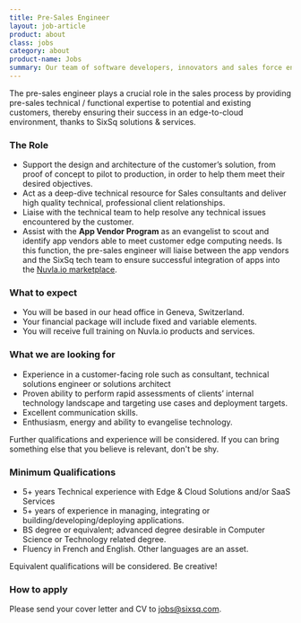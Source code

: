 ```yaml
---
title: Pre-Sales Engineer
layout: job-article
product: about
class: jobs
category: about
product-name: Jobs
summary: Our team of software developers, innovators and sales force enthusiasts is our most precious asset. Do you have what it takes to be part of the adventure?
---
```



The pre-sales engineer plays a crucial role in the sales process by providing pre-sales technical / functional expertise to potential and existing customers, thereby ensuring their success in an edge-to-cloud environment, thanks to SixSq solutions & services.

### The Role

* Support the design and architecture of the customer’s solution, from proof of concept to pilot to production, in order to help them meet their desired objectives.
* Act as a deep-dive technical resource for Sales consultants and deliver high quality technical, professional client relationships.  
* Liaise with the technical team to help resolve any technical issues encountered by the customer. 
* Assist with the **App Vendor Program** as an evangelist to scout and identify app vendors able to meet customer edge computing needs.  Is this function, the pre-sales engineer will liaise between the app vendors and the SixSq tech team to ensure successful integration of apps into the [Nuvla.io marketplace](https://nuvla.io/marketplace).


### What to expect

 * You will be based in our head office in Geneva, Switzerland.
 * Your financial package will include fixed and variable elements. 
 * You will receive full training on Nuvla.io products and services.


### What we are looking for  

* Experience in a customer-facing role such as consultant, technical solutions engineer or solutions architect
* Proven ability to perform rapid assessments of clients’ internal technology landscape and targeting use cases and deployment targets. 
* Excellent communication skills.
* Enthusiasm, energy and ability to evangelise technology.

Further qualifications and experience will be considered. If you can bring something else that you believe is relevant, don't be shy.


### Minimum Qualifications 

* 5+ years Technical experience with Edge & Cloud Solutions and/or SaaS Services
* 5+ years of experience in managing, integrating or building/developing/deploying applications.
* BS degree or equivalent; advanced degree desirable in Computer Science or Technology related degree.
* Fluency in French and English. Other languages are an asset.

Equivalent qualifications will be considered.  Be creative!

### How to apply
 
Please send your cover letter and CV to [jobs@sixsq.com](jobs@sixsq.com).
